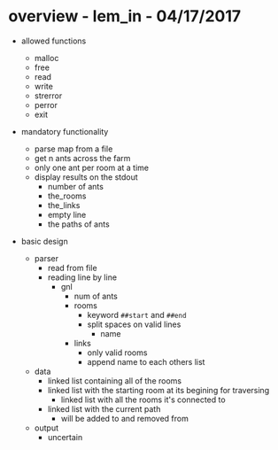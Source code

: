 # overview - lem_in - 04/17/2017

* allowed functions
	* malloc
	* free
	* read
	* write
	* strerror
	* perror
	* exit

* mandatory functionality
	* parse map from a file
	* get n ants across the farm
	* only one ant per room at a time
	* display results on the stdout
		* number of ants
		* the_rooms
		* the_links
		* empty line
		* the paths of ants

* basic design
	* parser
		* read from file
		* reading line by line
			* gnl
				* num of ants
				* rooms
					* keyword `##start` and `##end`					
					* split spaces on valid lines
						* name
				* links
					* only valid rooms
					* append name to each others list
	* data
		* linked list containing all of the rooms
		* linked list with the starting room at its begining for traversing
			* linked list with all the rooms it's connected to
		* linked list with the current path
			* will be added to and removed from 
	* output
		* uncertain